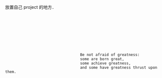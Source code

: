 放置自己 project 的地方．
~~~~~~~~~~~~~~~~~~~~~~~~~~~~~~~~~~~~~~~~~~~~~~~~~~~~~~~~~~~~~~~~~~~~~~~~~~~~~~~~~~~~~~~~~~~~~~~~~~~~~~~~~~~~









                                  Be not afraid of greatness: 
                                  some are born great, 
                                  some achieve greatness, 
                                  and some have greatness thrust upon them.









~~~~~~~~~~~~~~~~~~~~~~~~~~~~~~~~~~~~~~~~~~~~~~~~~~~~~~~~~~~~~~~~~~~~~~~~~~~~~~~~~~~~~~~~~~~~~~~~~~~~~~~~~~~~
